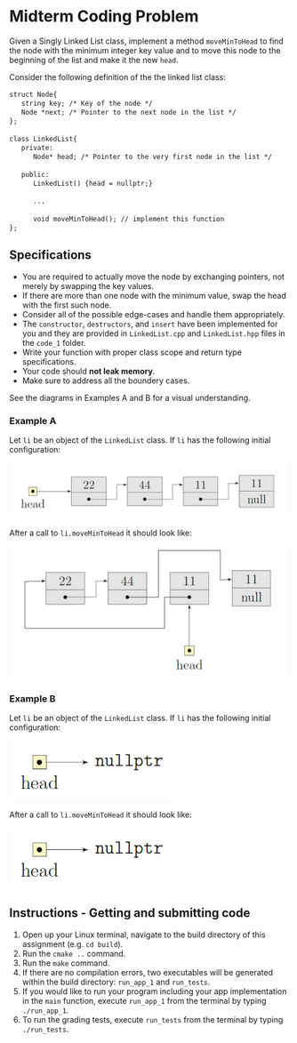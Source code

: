 # Midterm Coding Problem



Given a Singly Linked List class, implement a method `moveMinToHead` to find the node with the minimum integer key value and to move this node to the beginning of the list and make it the new `head`. 
 
Consider the following definition of the the linked list class: 
```
struct Node{
   string key; /* Key of the node */
   Node *next; /* Pointer to the next node in the list */
};

class LinkedList{
   private:
      Node* head; /* Pointer to the very first node in the list */

   public:
      LinkedList() {head = nullptr;}
      
      ...
      
      void moveMinToHead(); // implement this function
};
```

## Specifications
* You are required to actually move the node by exchanging pointers, not merely by swapping the key values.
* If there are more than one node with the minimum value, swap the head with the first such node.
* Consider all of the possible edge-cases and handle them appropriately.
* The `constructor`, `destructors`, and `insert` have been implemented for you and they are provided in `LinkedList.cpp` and `LinkedList.hpp` files in the `code_1` folder.
* Write your function with proper class scope and return type specifications.
* Your code should **not leak memory**.
* Make sure to address all the boundery cases.

See the diagrams in Examples A and B for a visual understanding. 

### Example A
Let `li` be an object of the `LinkedList` class. If `li` has the following initial configuration:

<img src="./images/ExampleA_before.png" width="600">

After a call to `li.moveMinToHead` it should look like:

<img src="./images/ExampleA_after.png" width="600">


### Example B
Let `li` be an object of the `LinkedList` class. If `li` has the following initial configuration:

<img src="./images/ExampleB.png" width="300">

After a call to `li.moveMinToHead` it should look like:

<img src="./images/ExampleB.png" width="300">

##  Instructions - Getting and submitting code

 1. Open up your Linux terminal, navigate to the build directory of this assignment (e.g. `cd build`).
 2. Run the `cmake ..` command.
 3. Run the `make` command.
 4. If there are no compilation errors, two executables will be generated within the build directory: `run_app_1` and `run_tests`.
 5. If you would like to run your program including your app implementation in the `main` function, execute `run_app_1` from the terminal by typing `./run_app_1`.
 6. To run the grading tests, execute `run_tests` from the terminal by typing `./run_tests`. 
